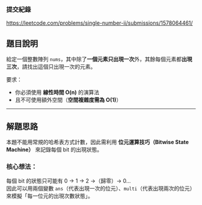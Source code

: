 ### 提交紀錄  
https://leetcode.com/problems/single-number-ii/submissions/1578064461/

## 題目說明  

給定一個整數陣列 `nums`，其中除了**一個元素只出現一次**外，其餘每個元素都**出現三次**，請找出這個只出現一次的元素。

要求：
- 你必須使用 **線性時間 O(n)** 的演算法
- 且不可使用額外空間（**空間複雜度需為 O(1)**）

---

## 解題思路  

本題不能用常規的哈希表方式計數，因此需利用 **位元運算技巧（Bitwise State Machine）** 來記錄每個 bit 的出現狀態。

### 核心想法：  
每個 bit 的狀態只可能有 0 → 1 → 2 →（歸零）→ 0...  
因此可以用兩個變數 `ans`（代表出現一次的位元）、`multi`（代表出現兩次的位元）來模擬「每一位元的出現次數狀態」。

